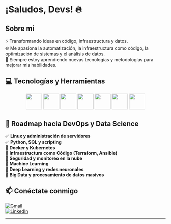 # ¡Saludos, Devs! 🔥

## Sobre mí  
⚡ Transformando ideas en código, infraestructura y datos.  
🌐 Me apasiona la automatización, la infraestructura como código, la optimización de sistemas y el análisis de datos.  
🔄 Siempre estoy aprendiendo nuevas tecnologías y metodologías para mejorar mis habilidades.  

## 💻 Tecnologías y Herramientas  
<p align="center">
  <img src="https://cdn.jsdelivr.net/gh/devicons/devicon/icons/python/python-original.svg" height="50"/>
  <img src="https://cdn.jsdelivr.net/gh/devicons/devicon/icons/mysql/mysql-original-wordmark.svg" height="50"/>
  <img src="https://cdn.jsdelivr.net/gh/devicons/devicon/icons/postgresql/postgresql-original.svg" height="50"/>
  <img src="https://cdn.jsdelivr.net/gh/devicons/devicon/icons/linux/linux-original.svg" height="50"/>
  <img src="https://cdn.jsdelivr.net/gh/devicons/devicon/icons/html5/html5-original.svg" height="50"/>
  <img src="https://cdn.jsdelivr.net/gh/devicons/devicon/icons/css3/css3-original.svg" height="50"/>
  <img src="https://cdn.jsdelivr.net/gh/devicons/devicon/icons/javascript/javascript-original.svg" height="50"/>
</p>

## 📌 Roadmap hacia DevOps y Data Science  
✅ **Linux y administración de servidores**  
✅ **Python, SQL y scripting**  
🔹 **Docker y Kubernetes**  
🔹 **Infraestructura como Código (Terraform, Ansible)**  
🔹 **Seguridad y monitoreo en la nube**  
🔹 **Machine Learning**  
🔹 **Deep Learning y redes neuronales**  
🔹 **Big Data y procesamiento de datos masivos**  
  

## 📫 Conéctate conmigo  
[![Gmail](https://img.shields.io/badge/Gmail-D14836?style=flat&logo=gmail&logoColor=white)](mailto:felipe28769@gmail.com)   
[![LinkedIn](https://img.shields.io/badge/LinkedIn-blue?style=flat&logo=linkedin)](https://www.linkedin.com/in/juan-rendon-dev)

---
